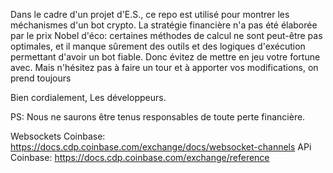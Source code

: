 Dans le cadre d'un projet d'E.S., ce repo est utilisé pour montrer les méchanismes d'un bot crypto.
La stratégie financière n'a pas été élaborée par le prix Nobel d'éco: certaines méthodes de calcul ne sont peut-être pas optimales, et il manque sûrement des outils et des logiques d'exécution permettant d'avoir un bot fiable.
Donc évitez de mettre en jeu votre fortune avec. 
Mais n'hésitez pas à faire un tour et à apporter vos modifications, on prend toujours

Bien cordialement,
Les développeurs.


PS: Nous ne saurons être tenus responsables de toute perte financière.

Websockets Coinbase: https://docs.cdp.coinbase.com/exchange/docs/websocket-channels
APi Coinbase: https://docs.cdp.coinbase.com/exchange/reference
